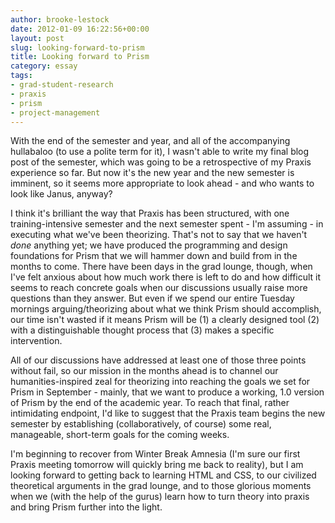 ```yaml
---
author: brooke-lestock
date: 2012-01-09 16:22:56+00:00
layout: post
slug: looking-forward-to-prism
title: Looking forward to Prism
category: essay
tags:
- grad-student-research
- praxis
- prism
- project-management
---
```


With the end of the semester and year, and all of the accompanying hullabaloo (to use a polite term for it), I wasn't able to write my final blog post of the semester, which was going to be a retrospective of my Praxis experience so far. But now it's the new year and the new semester is imminent, so it seems more appropriate to look ahead - and who wants to look like Janus, anyway?

I think it's brilliant the way that Praxis has been structured, with one training-intensive semester and the next semester spent - I'm assuming - in executing what we've been theorizing. That's not to say that we haven't _done_ anything yet; we have produced the programming and design foundations for Prism that we will hammer down and build from in the months to come. There have been days in the grad lounge, though, when I've felt anxious about how much work there is left to do and how difficult it seems to reach concrete goals when our discussions usually raise more questions than they answer. But even if we spend our entire Tuesday mornings arguing/theorizing about what we think Prism should accomplish, our time isn't wasted if it means Prism will be (1) a clearly designed tool (2) with a distinguishable thought process that (3) makes a specific intervention.

All of our discussions have addressed at least one of those three points without fail, so our mission in the months ahead is to channel our humanities-inspired zeal for theorizing into reaching the goals we set for Prism in September - mainly, that we want to produce a working, 1.0 version of Prism by the end of the academic year. To reach that final, rather intimidating endpoint, I'd like to suggest that the Praxis team begins the new semester by establishing (collaboratively, of course) some real, manageable, short-term goals for the coming weeks.

I'm beginning to recover from Winter Break Amnesia (I'm sure our first Praxis meeting tomorrow will quickly bring me back to reality), but I am looking forward to getting back to learning HTML and CSS, to our civilized theoretical arguments in the grad lounge, and to those glorious moments when we (with the help of the gurus) learn how to turn theory into praxis and bring Prism further into the light.
